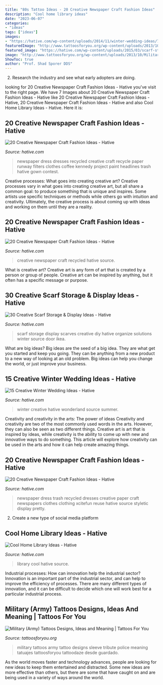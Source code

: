 ```yaml
---
title: "80s Tattoo Ideas - 20 Creative Newspaper Craft Fashion Ideas"
description: "Cool home library ideas"
date: "2023-06-07"
categories:
- "ideas"
tags: ["ideas"]
images:
- "https://hative.com/wp-content/uploads/2014/11/winter-wedding-ideas/7-creative-winter-wedding-ideas.jpg"
featuredImage: "http://www.tattoosforyou.org/wp-content/uploads/2013/10/Military-Tribute-Tattoos-768x1024.jpg"
featured_image: "https://hative.com/wp-content/uploads/2015/03/scarf-storage-ideas/8-creative-scarf-storage-and-display-ideas.jpg"
image: "http://www.tattoosforyou.org/wp-content/uploads/2013/10/Military-Tribute-Tattoos-768x1024.jpg"
ShowToc: true
author: "Prof. Shad Sporer DDS"
---
```



2. Research the industry and see what early adopters are doing.

	

		
looking for 20 Creative Newspaper Craft Fashion Ideas - Hative you've visit to the right page. We have 7 Images about 20 Creative Newspaper Craft Fashion Ideas - Hative like 20 Creative Newspaper Craft Fashion Ideas - Hative, 20 Creative Newspaper Craft Fashion Ideas - Hative and also Cool Home Library Ideas - Hative. Here it is:
		
    
## 20 Creative Newspaper Craft Fashion Ideas - Hative

<img loading=lazy src="https://hative.com/wp-content/uploads/2014/10/newspaper-craft-fashion-ideas/8-creative-newspaper-craft-fashion-ideas.jpg" onerror="this.onerror=null;this.src='https://tse2.mm.bing.net/th?id=OIP._4cEe71YtSgyf5UpctjbPQHaM-&amp;pid=15.1';" alt="20 Creative Newspaper Craft Fashion Ideas - Hative">

_Source: hative.com_

>newspaper dress dresses recycled creative craft recycle paper runway filters clothes coffee kennedy project paint headlines trash hative gown contest. 

	

Creative processes: What goes into creating creative art?
Creative processes vary in what goes into creating creative art, but all share a common goal: to produce something that is unique and inspires. Some artists use specific techniques or methods while others go with intuition and creativity. Ultimately, the creative process is about coming up with ideas and working on them until they are a reality.

    
## 20 Creative Newspaper Craft Fashion Ideas - Hative

<img loading=lazy src="https://hative.com/wp-content/uploads/2014/10/newspaper-craft-fashion-ideas/2-creative-newspaper-craft-fashion-ideas.jpg" onerror="this.onerror=null;this.src='https://tse4.mm.bing.net/th?id=OIP.YABbSnoEV65VXtfJJdaXAgHaKv&amp;pid=15.1';" alt="20 Creative Newspaper Craft Fashion Ideas - Hative">

_Source: hative.com_

>creative newspaper craft recycled hative source. 

	

What is creative art?
Creative art is any form of art that is created by a person or group of people. Creative art can be inspired by anything, but it often has a specific message or purpose.

    
## 30 Creative Scarf Storage &amp; Display Ideas - Hative

<img loading=lazy src="https://hative.com/wp-content/uploads/2015/03/scarf-storage-ideas/8-creative-scarf-storage-and-display-ideas.jpg" onerror="this.onerror=null;this.src='https://tse1.mm.bing.net/th?id=OIP.VxtoHmT8yAsU2VGSO3clRwHaLG&amp;pid=15.1';" alt="30 Creative Scarf Storage &amp; Display Ideas - Hative">

_Source: hative.com_

>scarf storage display scarves creative diy hative organize solutions winter source door ikea. 

	

What are big ideas?
Big ideas are the seed of a big idea. They are what get you started and keep you going. They can be anything from a new product to a new way of looking at an old problem. Big ideas can help you change the world, or just improve your business.

    
## 15 Creative Winter Wedding Ideas - Hative

<img loading=lazy src="https://hative.com/wp-content/uploads/2014/11/winter-wedding-ideas/7-creative-winter-wedding-ideas.jpg" onerror="this.onerror=null;this.src='https://tse4.mm.bing.net/th?id=OIP.OQsb_jRlTsWd1OP8HYxzPgHaLG&amp;pid=15.1';" alt="15 Creative Winter Wedding Ideas - Hative">

_Source: hative.com_

>winter creative hative wonderland source summer. 

	

Creativity and creativity in the arts: The power of ideas
Creativity and creativity are two of the most commonly used words in the arts. However, they can also be seen as two different things. Creative art is art that is inspired by ideas, while creativity is the ability to come up with new and innovative ways to do something. This article will explore how creativity can be used in the arts and how it can help create amazing things.

    
## 20 Creative Newspaper Craft Fashion Ideas - Hative

<img loading=lazy src="https://hative.com/wp-content/uploads/2014/10/newspaper-craft-fashion-ideas/15-creative-newspaper-craft-fashion-ideas.jpg" onerror="this.onerror=null;this.src='https://tse4.mm.bing.net/th?id=OIP.IejDamsUQNQSrqNCzMfXuQHaKo&amp;pid=15.1';" alt="20 Creative Newspaper Craft Fashion Ideas - Hative">

_Source: hative.com_

>newspaper dress trash recycled dresses creative paper craft newspapers clothes clothing xcitefun reuse hative source styletic display pretty. 

	

2. Create a new type of social media platform

    
## Cool Home Library Ideas - Hative

<img loading=lazy src="https://hative.com/wp-content/uploads/2014/12/home-library-ideas/12-cool-home-library-ideas.jpg" onerror="this.onerror=null;this.src='https://tse4.mm.bing.net/th?id=OIP.2nVhM5U9xv3kS-5WJfDAmQHaKM&amp;pid=15.1';" alt="Cool Home Library Ideas - Hative">

_Source: hative.com_

>library cool hative source. 

	

Industrial processes: How can innovation help the industrial sector?
Innovation is an important part of the industrial sector, and can help to improve the efficiency of processes. There are many different types of innovation, and it can be difficult to decide which one will work best for a particular industrial process.

    
## Military (Army) Tattoos Designs, Ideas And Meaning | Tattoos For You

<img loading=lazy src="http://www.tattoosforyou.org/wp-content/uploads/2013/10/Military-Tribute-Tattoos-768x1024.jpg" onerror="this.onerror=null;this.src='https://tse2.mm.bing.net/th?id=OIP.PStC_xY8mbZExjSWOG4i4gHaJ4&amp;pid=15.1';" alt="Military (Army) Tattoos Designs, Ideas and Meaning | Tattoos For You">

_Source: tattoosforyou.org_

>military tattoos army tattoo designs sleeve tribute police meaning tatuajes tattoosforyou tattoodaze desde guardado. 

	

As the world moves faster and technology advances, people are looking for new ideas to keep them entertained and distracted. Some new ideas are more effective than others, but there are some that have caught on and are being used in a variety of ways around the world.

